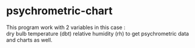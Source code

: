 # psychrometric-chart
  This  program work with 2 variables
   in this case :  
   dry bulb temperature (dbt)
   relative humidity (rh)
   to get psychrometric data and charts as well.
   
  
